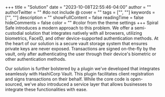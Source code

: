 +++
title = "Solution"
date = "2023-10-08T22:55:46-04:00"
author = ""
authorTwitter = "" #do not include @
cover = ""
tags = ["", ""]
keywords = ["", ""]
description = ""
showFullContent = false
readingTime = false
hideComments = false
color = "" #color from the theme settings
+++
Spiral Safe introduces a modern approach to this problem. We offer a semi-custodial solution that integrates natively with all browsers, utilizing biometrics, FaceID, and other device-supported authentication methods. At the heart of our solution is a secure vault storage system that ensures private keys are never exposed. Transactions are signed on-the-fly by the vault, only after authenticating the user through their device's biometric or other authentication methods.

Our solution is further bolstered by a plugin we've developed that integrates seamlessly with HashiCorp Vault. This plugin facilitates client registration and signs transactions on their behalf. While the core code is open-sourced, we've also introduced a service layer that allows businesses to integrate these functionalities with ease.